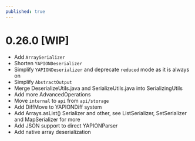 ```yaml
---
published: true
---
```


# 0.26.0 [WIP]

- Add `ArraySerializer`
- Shorten `YAPIONDeserializer`
- Simplify `YAPIONDeserializer` and deprecate `reduced` mode as it is always on
- Simplify `AbstractOutput`
- Merge DeserializeUtils.java and SerializeUtils.java into SerializingUtils
- Add more AdvancedOperations
- Move `internal` to `api` from `api/storage`
- Add DiffMove to YAPIONDiff system
- Add Arrays.asList() Serializer and other, see ListSerializer, SetSerializer and MapSerializer for more
- Add JSON support to direct YAPIONParser
- Add native array deserialization